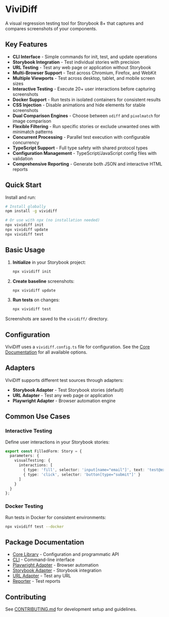 # ViviDiff

A visual regression testing tool for Storybook 8+ that captures and compares screenshots of your components.

## Key Features

- **CLI Interface** - Simple commands for init, test, and update operations
- **Storybook Integration** - Test individual stories with precision
- **URL Testing** - Test any web page or application without Storybook
- **Multi-Browser Support** - Test across Chromium, Firefox, and WebKit
- **Multiple Viewports** - Test across desktop, tablet, and mobile screen sizes
- **Interactive Testing** - Execute 20+ user interactions before capturing screenshots
- **Docker Support** - Run tests in isolated containers for consistent results
- **CSS Injection** - Disable animations and hide elements for stable screenshots
- **Dual Comparison Engines** - Choose between `odiff` and `pixelmatch` for image comparison
- **Flexible Filtering** - Run specific stories or exclude unwanted ones with minimatch patterns
- **Concurrent Processing** - Parallel test execution with configurable concurrency
- **TypeScript Support** - Full type safety with shared protocol types
- **Configuration Management** - TypeScript/JavaScript config files with validation
- **Comprehensive Reporting** - Generate both JSON and interactive HTML reports

## Quick Start

Install and run:

```bash
# Install globally
npm install -g vividiff

# Or use with npx (no installation needed)
npx vividiff init
npx vividiff update
npx vividiff test
```

## Basic Usage

1. **Initialize** in your Storybook project:
   ```bash
   npx vividiff init
   ```

2. **Create baseline** screenshots:
   ```bash
   npx vividiff update
   ```

3. **Run tests** on changes:
   ```bash
   npx vividiff test
   ```

Screenshots are saved to the `vividiff/` directory.

## Configuration

ViviDiff uses a `vividiff.config.ts` file for configuration. See the [Core Documentation](./packages/core/README.md) for all available options.

## Adapters

ViviDiff supports different test sources through adapters:

- **Storybook Adapter** - Test Storybook stories (default)
- **URL Adapter** - Test any web page or application
- **Playwright Adapter** - Browser automation engine

## Common Use Cases

### Interactive Testing

Define user interactions in your Storybook stories:

```typescript
export const FilledForm: Story = {
  parameters: {
    visualTesting: {
      interactions: [
        { type: 'fill', selector: 'input[name="email"]', text: 'test@example.com' },
        { type: 'click', selector: 'button[type="submit"]' }
      ]
    }
  }
};
```

### Docker Testing

Run tests in Docker for consistent environments:

```bash
npx vividiff test --docker
```

## Package Documentation

- [Core Library](./packages/core/README.md) - Configuration and programmatic API
- [CLI](./packages/cli/README.md) - Command-line interface
- [Playwright Adapter](./packages/playwright-adapter/README.md) - Browser automation
- [Storybook Adapter](./packages/storybook-adapter/README.md) - Storybook integration
- [URL Adapter](./packages/url-adapter/README.md) - Test any URL
- [Reporter](./packages/reporter/README.md) - Test reports

## Contributing

See [CONTRIBUTING.md](./CONTRIBUTING.md) for development setup and guidelines.
